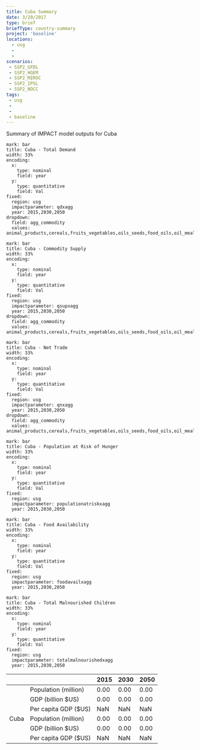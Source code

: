 ```yaml
---
title: Cuba Summary
date: 3/20/2017
type: brief
briefType: country-summary
project: 'baseline'
locations:
  - usg
  - 
  - 
scenarios:
 - SSP2_GFDL
 - SSP2_HGEM
 - SSP2_MIROC
 - SSP2_IPSL
 - SSP2_NOCC
tags:
 - usg
 - 
 - 
 - baseline
---
```

Summary of IMPACT model outputs for Cuba

```chart
mark: bar
title: Cuba - Total Demand
width: 33%
encoding:
  x:
    type: nominal
    field: year
  y:
    type: quantitative
    field: Val
fixed:
  region: usg
  impactparameter: qdxagg
  year: 2015,2030,2050
dropdown:
  field: agg_commodity
  values: animal_products,cereals,fruits_vegetables,oils_seeds,food_oils,oil_meals,other,pulses,roots_tubers,sugar
```

```chart
mark: bar
title: Cuba - Commodity Supply
width: 33%
encoding:
  x:
    type: nominal
    field: year
  y:
    type: quantitative
    field: Val
fixed:
  region: usg
  impactparameter: qsupxagg
  year: 2015,2030,2050
dropdown:
  field: agg_commodity
  values: animal_products,cereals,fruits_vegetables,oils_seeds,food_oils,oil_meals,other,pulses,roots_tubers,sugar
```

```chart
mark: bar
title: Cuba - Net Trade
width: 33%
encoding:
  x:
    type: nominal
    field: year
  y:
    type: quantitative
    field: Val
fixed:
  region: usg
  impactparameter: qnxagg
  year: 2015,2030,2050
dropdown:
  field: agg_commodity
  values: animal_products,cereals,fruits_vegetables,oils_seeds,food_oils,oil_meals,other,pulses,roots_tubers,sugar
```

```chart
mark: bar
title: Cuba - Population at Risk of Hunger
width: 33%
encoding:
  x:
    type: nominal
    field: year
  y:
    type: quantitative
    field: Val
fixed:
  region: usg
  impactparameter: populationatriskxagg
  year: 2015,2030,2050
```

```chart
mark: bar
title: Cuba - Food Availability
width: 33%
encoding:
  x:
    type: nominal
    field: year
  y:
    type: quantitative
    field: Val
fixed:
  region: usg
  impactparameter: foodavailxagg
  year: 2015,2030,2050
```

```chart
mark: bar
title: Cuba - Total Malnourished Children
width: 33%
encoding:
  x:
    type: nominal
    field: year
  y:
    type: quantitative
    field: Val
fixed:
  region: usg
  impactparameter: totalmalnourishedxagg
  year: 2015,2030,2050
```

|   |   | 2015 | 2030 | 2050 |
|---|---|---|---|---|
|  | Population (million) | 0.00 | 0.00 | 0.00 |
|  | GDP (billion $US) | 0.00 | 0.00 | 0.00 |
|  | Per capita GDP ($US) | NaN | NaN | NaN |
| Cuba | Population (million) | 0.00 | 0.00 | 0.00 |
|  | GDP (billion $US) | 0.00 | 0.00 | 0.00 |
|  | Per capita GDP ($US) | NaN| NaN| NaN|